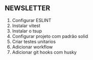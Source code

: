 ## NEWSLETTER

<!-- https://medium.com/@atthedoorapp/build-your-own-email-marketing-tool-with-node-js-63310dcbc814 -->

1. Configurar ESLINT
2. Instalar vitest
3. Instalar o tsup
4. Configurar projeto com padrão solid
5. Criar testes unitarios
6. Adicionar workflow
7. Adicionar git hooks com husky